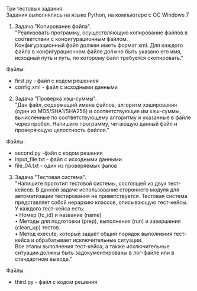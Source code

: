 Три тестовых задания.  
Задания выполнялись на языке Python, на компьютере с ОС Windows 7  
1. Задача "Копирование файла".  
"Реализовать программу, осуществляющую копирование файлов в соответствии с конфигурационным файлом.  
Конфигурационный файл должен иметь формат xml. Для каждого файла в конфигурационном файле должно быть указано его имя,  
исходный путь и путь, по которому файл требуется скопировать."  

Файлы:  
- first.py - файл с кодом решениея
- config.xml - файл с исходными данными


2. Задача "Проверка хэш-суммы".  
"Дан файл, содержащий имена файлов, алгоритм хэширования (один из MD5/SHA1/SHA256) и соответствующие им хэш-суммы, 
вычисленные по соответствующему алгоритму и указанные в файле через пробел. Напишите программу, читающую данный файл
и проверяющую целостность файлов."

Файлы:
- second.py -файл с кодом решения
- input_file.txt - файл с исходными данными
- file_04.txt - один из проверяемых фалов

3. Задача "Тестовая система".  
"Напишите прототип тестовой системы, состоящей из двух тест-кейсов. В данной задаче использование стороннего модуля 
для автоматизации тестирования не приветствуется.
Тестовая система представляет собой иерархию классов, описывающую тест-кейсы.  
У каждого тест-кейса есть:  
•	Номер (tc_id) и название (name)  
•	Методы для подготовки (prep), выполнения (run) и завершения (clean_up) тестов.  
•	Метод execute, который задаёт общий порядок выполнения тест-кейса и обрабатывает исключительные ситуации.  
Все этапы выполнения тест-кейса, а также исключительные ситуации должны быть задокументированы в лог-файле или в стандартном выводе."  

Файлы:
- third.py - файл с кодом решения
